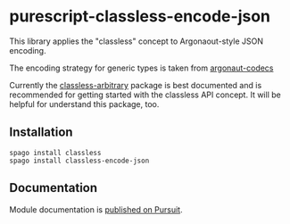 # purescript-classless-encode-json

This library applies the "classless" concept to Argonaout-style JSON encoding.

The encoding strategy for generic types is taken from [argonaut-codecs](https://github.com/purescript-contrib/purescript-argonaut-codecs)

Currently the [classless-arbitrary](https://github.com/thought2/purescript-classless-arbitrary) package is best documented and is recommended for getting started with the classless API concept. It will be helpful for understand this package, too.


## Installation
```
spago install classless
spago install classless-encode-json
```

## Documentation
Module documentation is [published on Pursuit](http://pursuit.purescript.org/packages/purescript-encode-json).
